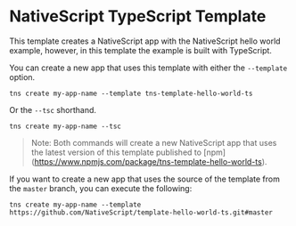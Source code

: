 # NativeScript TypeScript Template

This template creates a NativeScript app with the NativeScript hello world example,
however, in this template the example is built with TypeScript.

You can create a new app that uses this template with either the `--template` option.

```
tns create my-app-name --template tns-template-hello-world-ts
```

Or the `--tsc` shorthand.

```
tns create my-app-name --tsc
```

> Note: Both commands will create a new NativeScript app that uses the latest version of this template published to [npm] (https://www.npmjs.com/package/tns-template-hello-world-ts).

If you want to create a new app that uses the source of the template from the `master` branch, you can execute the following:

```
tns create my-app-name --template https://github.com/NativeScript/template-hello-world-ts.git#master
```
